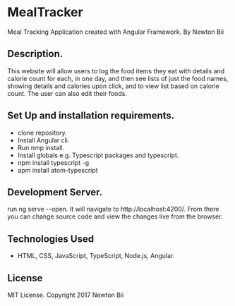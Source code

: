 # MealTracker

Meal Tracking Application created with Angular Framework.
By Newton Bii

## Description.

This website will allow users to log the food items they eat with details and calorie count for each, in one day, and then see lists of just the food names, showing details and calories upon click, and to view list based on calorie count. The user can also edit their foods.


## Set Up and installation requirements.

* clone repository.
* Install Angular cli.
* Run nmp install.
* Install globals e.g. Typescript packages and typescript.
* npm install typescript -g
* apm install atom-typescript

## Development Server.
run ng serve --open. It will navigate to http://localhost:4200/. From there you can change source code and view the changes live from the browser.

## Technologies Used
* HTML, CSS, JavaScript, TypeScript, Node.js, Angular.

## License

MIT License.
Copyright 2017 Newton Bii
